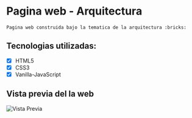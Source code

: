 # Pagina web - Arquitectura

    Pagina web construida bajo la tematica de la arquitectura :bricks:

## Tecnologias utilizadas:

- [x] HTML5
- [x] CSS3
- [x] Vanilla-JavaScript

## Vista previa del la web

![Vista Previa](./dist/img/vista-previa.png "Vista previa")
